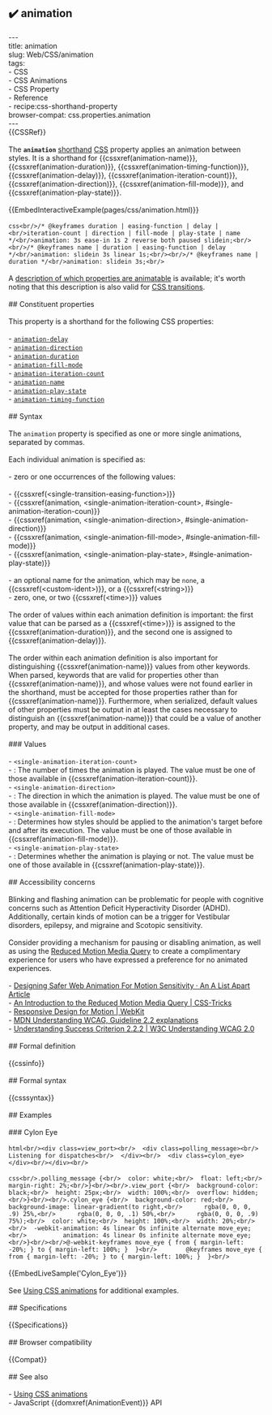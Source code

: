 ## ✔️ animation 
 ---<br/>title: animation<br/>slug: Web/CSS/animation<br/>tags:<br/>  - CSS<br/>  - CSS Animations<br/>  - CSS Property<br/>  - Reference<br/>  - recipe:css-shorthand-property<br/>browser-compat: css.properties.animation<br/>---<br/>{{CSSRef}}<br/><br/>The **`animation`** [shorthand](/en-US/docs/Web/CSS/Shorthand_properties) [CSS](/en-US/docs/Web/CSS) property applies an animation between styles. It is a shorthand for {{cssxref(animation-name)}}, {{cssxref(animation-duration)}}, {{cssxref(animation-timing-function)}}, {{cssxref(animation-delay)}}, {{cssxref(animation-iteration-count)}}, {{cssxref(animation-direction)}}, {{cssxref(animation-fill-mode)}}, and {{cssxref(animation-play-state)}}.<br/><br/>{{EmbedInteractiveExample(pages/css/animation.html)}}<br/><br/>```css<br/>/* @keyframes duration | easing-function | delay |<br/>iteration-count | direction | fill-mode | play-state | name */<br/>animation: 3s ease-in 1s 2 reverse both paused slidein;<br/><br/>/* @keyframes name | duration | easing-function | delay */<br/>animation: slidein 3s linear 1s;<br/><br/>/* @keyframes name | duration */<br/>animation: slidein 3s;<br/>```<br/><br/>A [description of which properties are animatable](/en-US/docs/Web/CSS/CSS_Transitions/Using_CSS_transitions#which_css_properties_are_animatable) is available; it's worth noting that this description is also valid for [CSS transitions](/en-US/docs/Web/CSS/CSS_Transitions/Using_CSS_transitions).<br/><br/>## Constituent properties<br/><br/>This property is a shorthand for the following CSS properties:<br/><br/>- [`animation-delay`](/en-US/docs/Web/CSS/animation-delay)<br/>- [`animation-direction`](/en-US/docs/Web/CSS/animation-direction)<br/>- [`animation-duration`](/en-US/docs/Web/CSS/animation-duration)<br/>- [`animation-fill-mode`](/en-US/docs/Web/CSS/animation-fill-mode)<br/>- [`animation-iteration-count`](/en-US/docs/Web/CSS/animation-iteration-count)<br/>- [`animation-name`](/en-US/docs/Web/CSS/animation-name)<br/>- [`animation-play-state`](/en-US/docs/Web/CSS/animation-play-state)<br/>- [`animation-timing-function`](/en-US/docs/Web/CSS/animation-timing-function)<br/><br/>## Syntax<br/><br/>The `animation` property is specified as one or more single animations, separated by commas.<br/><br/>Each individual animation is specified as:<br/><br/>- zero or one occurrences of the following values:<br/><br/>  - {{cssxref(&lt;single-transition-easing-function&gt;)}}<br/>  - {{cssxref(animation, &lt;single-animation-iteration-count&gt;, #single-animation-iteration-coun)}}<br/>  - {{cssxref(animation, &lt;single-animation-direction&gt;, #single-animation-direction)}}<br/>  - {{cssxref(animation, &lt;single-animation-fill-mode&gt;, #single-animation-fill-mode)}}<br/>  - {{cssxref(animation, &lt;single-animation-play-state&gt;, #single-animation-play-state)}}<br/><br/>- an optional name for the animation, which may be `none`, a {{cssxref(&lt;custom-ident&gt;)}}, or a {{cssxref(&lt;string&gt;)}}<br/>- zero, one, or two {{cssxref(&lt;time&gt;)}} values<br/><br/>The order of values within each animation definition is important: the first value that can be parsed as a {{cssxref(&lt;time&gt;)}} is assigned to the {{cssxref(animation-duration)}}, and the second one is assigned to {{cssxref(animation-delay)}}.<br/><br/>The order within each animation definition is also important for distinguishing {{cssxref(animation-name)}} values from other keywords. When parsed, keywords that are valid for properties other than {{cssxref(animation-name)}}, and whose values were not found earlier in the shorthand, must be accepted for those properties rather than for {{cssxref(animation-name)}}. Furthermore, when serialized, default values of other properties must be output in at least the cases necessary to distinguish an {{cssxref(animation-name)}} that could be a value of another property, and may be output in additional cases.<br/><br/>### Values<br/><br/>- `<single-animation-iteration-count>`<br/>  - : The number of times the animation is played. The value must be one of those available in {{cssxref(animation-iteration-count)}}.<br/>- `<single-animation-direction>`<br/>  - : The direction in which the animation is played. The value must be one of those available in {{cssxref(animation-direction)}}.<br/>- `<single-animation-fill-mode>`<br/>  - : Determines how styles should be applied to the animation's target before and after its execution. The value must be one of those available in {{cssxref(animation-fill-mode)}}.<br/>- `<single-animation-play-state>`<br/>  - : Determines whether the animation is playing or not. The value must be one of those available in {{cssxref(animation-play-state)}}.<br/><br/>## Accessibility concerns<br/><br/>Blinking and flashing animation can be problematic for people with cognitive concerns such as Attention Deficit Hyperactivity Disorder (ADHD). Additionally, certain kinds of motion can be a trigger for Vestibular disorders, epilepsy, and migraine and Scotopic sensitivity.<br/><br/>Consider providing a mechanism for pausing or disabling animation, as well as using the [Reduced Motion Media Query](/en-US/docs/Web/CSS/@media/prefers-reduced-motion) to create a complimentary experience for users who have expressed a preference for no animated experiences.<br/><br/>- [Designing Safer Web Animation For Motion Sensitivity · An A List Apart Article](https://alistapart.com/article/designing-safer-web-animation-for-motion-sensitivity/)<br/>- [An Introduction to the Reduced Motion Media Query | CSS-Tricks](https://css-tricks.com/introduction-reduced-motion-media-query/)<br/>- [Responsive Design for Motion | WebKit](https://webkit.org/blog/7551/responsive-design-for-motion/)<br/>- [MDN Understanding WCAG, Guideline 2.2 explanations](/en-US/docs/Web/Accessibility/Understanding_WCAG/Operable#guideline_2.2_%e2%80%94_enough_time_provide_users_enough_time_to_read_and_use_content)<br/>- [Understanding Success Criterion 2.2.2 | W3C Understanding WCAG 2.0](https://www.w3.org/TR/UNDERSTANDING-WCAG20/time-limits-pause.html)<br/><br/>## Formal definition<br/><br/>{{cssinfo}}<br/><br/>## Formal syntax<br/><br/>{{csssyntax}}<br/><br/>## Examples<br/><br/>### Cylon Eye<br/><br/>```html<br/><div class=view_port><br/>  <div class=polling_message><br/>    Listening for dispatches<br/>  </div><br/>  <div class=cylon_eye></div><br/></div><br/>```<br/><br/>```css<br/>.polling_message {<br/>  color: white;<br/>  float: left;<br/>  margin-right: 2%;<br/>}<br/><br/>.view_port {<br/>  background-color: black;<br/>  height: 25px;<br/>  width: 100%;<br/>  overflow: hidden;<br/>}<br/><br/>.cylon_eye {<br/>  background-color: red;<br/>  background-image: linear-gradient(to right,<br/>      rgba(0, 0, 0, .9) 25%,<br/>      rgba(0, 0, 0, .1) 50%,<br/>      rgba(0, 0, 0, .9) 75%);<br/>  color: white;<br/>  height: 100%;<br/>  width: 20%;<br/><br/>  -webkit-animation: 4s linear 0s infinite alternate move_eye;<br/>          animation: 4s linear 0s infinite alternate move_eye;<br/>}<br/><br/>@-webkit-keyframes move_eye { from { margin-left: -20%; } to { margin-left: 100%; }  }<br/>        @keyframes move_eye { from { margin-left: -20%; } to { margin-left: 100%; }  }<br/>```<br/><br/>{{EmbedLiveSample('Cylon_Eye')}}<br/><br/>See [Using CSS animations](/en-US/docs/Web/CSS/CSS_Animations/Using_CSS_animations#examples) for additional examples.<br/><br/>## Specifications<br/><br/>{{Specifications}}<br/><br/>## Browser compatibility<br/><br/>{{Compat}}<br/><br/>## See also<br/><br/>- [Using CSS animations](/en-US/docs/Web/CSS/CSS_Animations/Using_CSS_animations)<br/>- JavaScript {{domxref(AnimationEvent)}} API<br/>